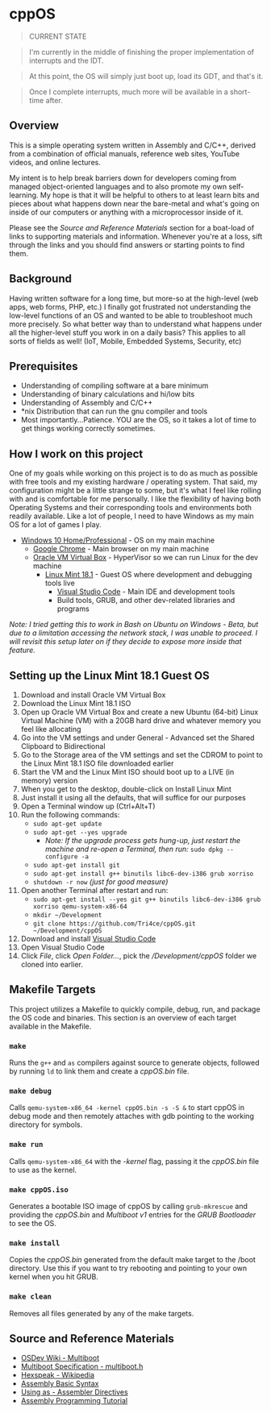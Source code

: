 # cppOS

> CURRENT STATE

> I'm currently in the middle of finishing the proper implementation of interrupts and the IDT.

> At this point, the OS will simply just boot up, load its GDT, and that's it.

> Once I complete interrupts, much more will be available in a short-time after.

## Overview
This is a simple operating system written in Assembly and C/C++, derived from a combination of official manuals, reference web sites, YouTube videos, and online lectures.

My intent is to help break barriers down for developers coming from managed object-oriented languages and to also promote my own self-learning. 
My hope is that it will be helpful to others to at least learn bits and pieces about what happens down near the bare-metal and what's going on 
inside of our computers or anything with a microprocessor inside of it.

Please see the _Source and Reference Materials_ section for a boat-load of links to supporting materials and information. 
Whenever you're at a loss, sift through the links and you should find answers or starting points to find them.

## Background
Having written software for a long time, but more-so at the high-level (web apps, web forms, PHP, etc.) I finally got frustrated not understanding the low-level functions of an OS and wanted to be able to troubleshoot much more precisely. So what better way than to understand what happens under all the higher-level stuff you work in on a daily basis? This applies to all sorts of fields as well! (IoT, Mobile, Embedded Systems, Security, etc)

## Prerequisites
* Understanding of compiling software at a bare minimum
* Understanding of binary calculations and hi/low bits
* Understanding of Assembly and C/C++
* *nix Distribution that can run the gnu compiler and tools
* Most importantly...Patience. YOU are the OS, so it takes a lot of time to get things working correctly sometimes.

## How I work on this project
One of my goals while working on this project is to do as much as possible with free tools and my existing hardware / operating system. That said, my configuration might be a little strange to some, but it's what I feel like rolling with and is comfortable for me personally. I like the flexibility of having both Operating Systems and their corresponding tools and environments both readily available. Like a lot of people, I need to have Windows as my main OS for a lot of games I play.
* [Windows 10 Home/Professional](https://www.microsoft.com/en-us/windows/get-windows-10) - OS on my main machine
    * [Google Chrome](https://www.google.com/chrome/) - Main browser on my main machine
    * [Oracle VM Virtual Box](https://www.virtualbox.org/) - HyperVisor so we can run Linux for the dev machine
        * [Linux Mint 18.1](https://www.linuxmint.com/) - Guest OS where development and debugging tools live
            * [Visual Studio Code](https://code.visualstudio.com/) - Main IDE and development tools
            * Build tools, GRUB, and other dev-related libraries and programs

_Note: I tried getting this to work in Bash on Ubuntu on Windows - Beta, but due to a limitation accessing the network stack, I was unable to proceed. I will revisit this setup later on if they decide to expose more inside that feature._

## Setting up the Linux Mint 18.1 Guest OS
1. Download and install Oracle VM Virtual Box
2. Download the Linux Mint 18.1 ISO
3. Open up Oracle VM Virtual Box and create a new Ubuntu (64-bit) Linux Virtual Machine (VM) with a 20GB hard drive and whatever memory you feel like allocating
4. Go into the VM settings and under General - Advanced set the Shared Clipboard to Bidirectional
5. Go to the Storage area of the VM settings and set the CDROM to point to the Linux Mint 18.1 ISO file downloaded earlier
6. Start the VM and the Linux Mint ISO should boot up to a LIVE (in memory) version
7. When you get to the desktop, double-click on Install Linux Mint
8. Just install it using all the defaults, that will suffice for our purposes
9. Open a Terminal window up (Ctrl+Alt+T)
10. Run the following commands:
    * `sudo apt-get update`
    * `sudo apt-get --yes upgrade`
        * _Note: If the upgrade process gets hung-up, just restart the machine and re-open a Terminal, then run:_ `sudo dpkg --configure -a`
    * `sudo apt-get install git`
    * `sudo apt-get install g++ binutils libc6-dev-i386 grub xorriso`
    * `shutdown -r now` _(just for good measure)_
11. Open another Terminal after restart and run:
    * `sudo apt-get install --yes git g++ binutils libc6-dev-i386 grub xorriso qemu-system-x86-64`
    * `mkdir ~/Development`
    * `git clone https://github.com/Tri4ce/cppOS.git ~/Development/cppOS`
12. Download and install [Visual Studio Code](https://code.visualstudio.com/)
13. Open Visual Studio Code
14. Click _File_, click _Open Folder..._, pick the _/Development/cppOS_ folder we cloned into earlier.

## Makefile Targets ##
This project utilizes a Makefile to quickly compile, debug, run, and package the OS code and binaries.
This section is an overview of each target available in the Makefile.

### ```make``` ###
Runs the `g++` and `as` compilers against source to generate objects, followed by running `ld` to link them and create a _cppOS.bin_ file.

### ```make debug``` ###
Calls `qemu-system-x86_64 -kernel cppOS.bin -s -S &` to start cppOS in debug mode and then remotely attaches with gdb pointing to the working directory for symbols.

### ```make run``` ###
Calls `qemu-system-x86_64` with the _-kernel_ flag, passing it the _cppOS.bin_ file to use as the kernel.

### ```make cppOS.iso``` ###
Generates a bootable ISO image of cppOS by calling `grub-mkrescue` and providing the _cppOS.bin_ and _Multiboot v1_ entries for the _GRUB Bootloader_ to see the OS.

### ```make install``` ###
Copies the _cppOS.bin_ generated from the default make target to the /boot directory. Use this if you want to try rebooting and pointing to your own kernel when you hit GRUB.

### ```make clean``` ###
Removes all files generated by any of the make targets.

## Source and Reference Materials

* [OSDev Wiki - Multiboot](http://wiki.osdev.org/Multiboot)
* [Multiboot Specification - multiboot.h](https://www.gnu.org/software/grub/manual/multiboot/html_node/multiboot.h.html)
* [Hexspeak - Wikipedia](https://en.wikipedia.org/wiki/Hexspeak)
* [Assembly Basic Syntax](https://www.tutorialspoint.com/assembly_programming/assembly_basic_syntax.htm)
* [Using as - Assembler Directives](http://web.mit.edu/gnu/doc/html/as_7.html)
* [Assembly Programming Tutorial](https://www.tutorialspoint.com/assembly_programming/)
